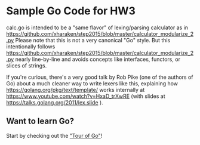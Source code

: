 # Sample Go Code for HW3

calc.go is intended to be a "same flavor" of lexing/parsing calculator as
in
https://github.com/xharaken/step2015/blob/master/calculator_modularize_2.py
Please note that this is not a very canonical "Go" style. But this
intentionally follows
https://github.com/xharaken/step2015/blob/master/calculator_modularize_2.py
nearly line-by-line and avoids concepts like interfaces, functors, or
slices of strings.

If you're curious, there's a very good talk by Rob Pike (one of the
authors of Go) about a much cleaner way to write lexers like this,
explaining how https://golang.org/pkg/text/template/ works internally
at https://www.youtube.com/watch?v=HxaD_trXwRE (with slides at
https://talks.golang.org/2011/lex.slide ).

## Want to learn Go?

Start by checking out the ["Tour of Go"](https://tour.golang.org/)!
